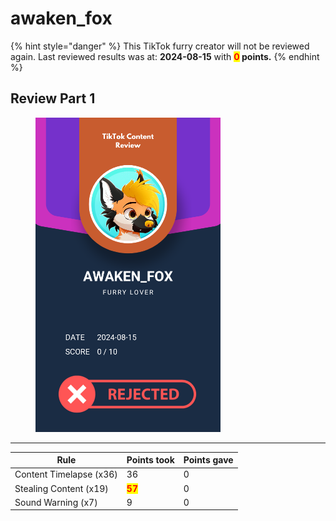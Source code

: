 # awaken\_fox

{% hint style="danger" %}
This TikTok furry creator will not be reviewed again. Last reviewed results was at: **2024-08-15** with <mark style="color:red;">**0**</mark>**&#x20;points.**
{% endhint %}

## Review Part 1

<figure><img src="../.gitbook/assets/TikTok Review Card - awaken_fox.png" alt="" width="296"><figcaption></figcaption></figure>

***

| Rule                    | Points took                            | Points gave |
| ----------------------- | -------------------------------------- | ----------- |
| Content Timelapse (x36) | 36                                     | 0           |
| Stealing Content (x19)  | <mark style="color:red;">**57**</mark> | 0           |
| Sound Warning (x7)      | 9                                      | 0           |
